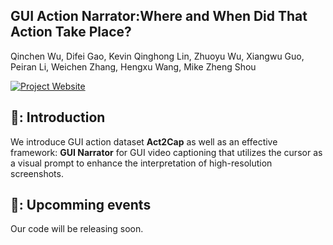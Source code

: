 ## GUI Action Narrator:Where and When Did That Action Take Place?
Qinchen Wu, Difei Gao, Kevin Qinghong Lin, Zhuoyu Wu, Xiangwu Guo, Peiran Li, Weichen Zhang, Hengxu Wang, Mike Zheng Shou

[![Project Website](https://img.shields.io/badge/Project-Website-blue)](https://showlab.github.io/GUI-Narrator/)
## 🤖: Introduction
We introduce GUI action dataset **Act2Cap** as well as an effective framework: **GUI Narrator** for GUI video captioning that utilizes the cursor as a visual prompt to enhance the interpretation of high-resolution screenshots.

## 📑: Upcomming events
Our code will be releasing soon.

